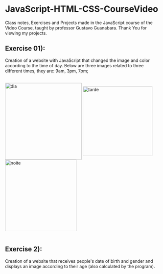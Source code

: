 # JavaScript-HTML-CSS-CourseVideo
 Class notes, Exercises and Projects made in the JavaScript course of the Video Course, taught by professor Gustavo Guanabara. Thank You for viewing my projects.

 ## Exercise 01):
 Creation of a website with JavaScript that changed the image and color according to the time of day. Below are three images related to three different times, they are: 9am, 3pm, 7pm;
 <div style="display: inline_block"><br/>
    <img align="center" alt="dia" src="https://github.com/PedroBello2023/JavaScript-HTML-CSS-CourseVideo/assets/146886458/624c5650-88b0-472e-8abe-3bb5ec052a13" width = 250px/>
    <img align="center" alt="tarde" src="https://github.com/PedroBello2023/JavaScript-HTML-CSS-CourseVideo/assets/146886458/03714d7b-a42e-4eb0-841e-06864677fc13" width = 227px/>
    <img align="center" alt="noite" src="https://github.com/PedroBello2023/JavaScript-HTML-CSS-CourseVideo/assets/146886458/ff7528d1-ff1f-4354-9953-18d30d23b5f8" width = 233px/>
 </div><br/>
 
 ## Exercise 2):
 Creation of a website that receives people's date of birth and gender and displays an image according to their age (also calculated by the program).
 



 
